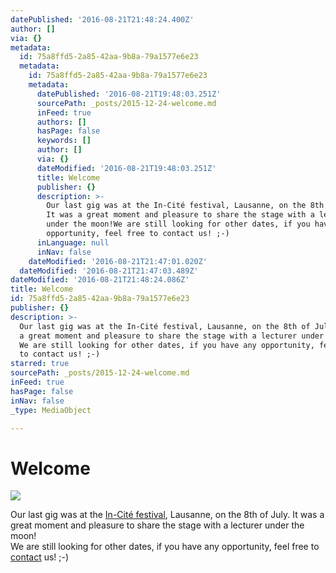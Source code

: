 ```yaml
---
datePublished: '2016-08-21T21:48:24.400Z'
author: []
via: {}
metadata:
  id: 75a8ffd5-2a85-42aa-9b8a-79a1577e6e23
  metadata:
    id: 75a8ffd5-2a85-42aa-9b8a-79a1577e6e23
    metadata:
      datePublished: '2016-08-21T19:48:03.251Z'
      sourcePath: _posts/2015-12-24-welcome.md
      inFeed: true
      authors: []
      hasPage: false
      keywords: []
      author: []
      via: {}
      dateModified: '2016-08-21T19:48:03.251Z'
      title: Welcome
      publisher: {}
      description: >-
        Our last gig was at the In-Cité festival, Lausanne, on the 8th of July.
        It was a great moment and pleasure to share the stage with a lecturer
        under the moon!We are still looking for other dates, if you have any
        opportunity, feel free to contact us! ;-)
      inLanguage: null
      inNav: false
    dateModified: '2016-08-21T21:47:01.020Z'
  dateModified: '2016-08-21T21:47:03.489Z'
dateModified: '2016-08-21T21:48:24.086Z'
title: Welcome
id: 75a8ffd5-2a85-42aa-9b8a-79a1577e6e23
publisher: {}
description: >-
  Our last gig was at the In-Cité festival, Lausanne, on the 8th of July. It was
  a great moment and pleasure to share the stage with a lecturer under the moon!
  We are still looking for other dates, if you have any opportunity, feel free
  to contact us! ;-)
starred: true
sourcePath: _posts/2015-12-24-welcome.md
inFeed: true
hasPage: false
inNav: false
_type: MediaObject

---
```

# Welcome
![](https://the-grid-user-content.s3-us-west-2.amazonaws.com/db9e5852-7fbb-4d74-b899-275774b7502e.jpg)

Our last gig was at the [In-Cité festival][0], Lausanne, on the 8th of July. It was a great moment and pleasure to share the stage with a lecturer under the moon!  
We are still looking for other dates, if you have any opportunity, feel free to [contact][1] us! ;-)

[0]: http://incitelausanne.jimdo.com/vendredi-8-juillet/ "In-Cité Festival"
[1]: /contact "Contact"